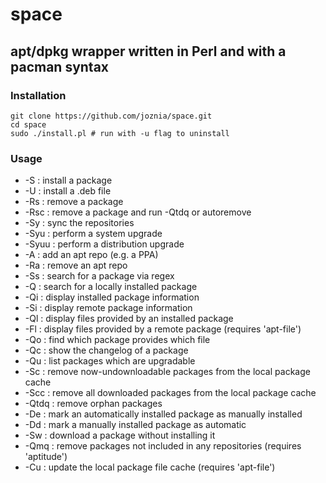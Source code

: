 # space
## apt/dpkg wrapper written in Perl and with a pacman syntax
### Installation
~~~
git clone https://github.com/joznia/space.git
cd space
sudo ./install.pl # run with -u flag to uninstall
~~~
### Usage
* -S     : install a package
* -U     : install a .deb file
* -Rs    : remove a package
* -Rsc   : remove a package and run -Qtdq or autoremove
* -Sy    : sync the repositories
* -Syu   : perform a system upgrade
* -Syuu  : perform a distribution upgrade
* -A     : add an apt repo (e.g. a PPA)
* -Ra    : remove an apt repo
* -Ss    : search for a package via regex
* -Q     : search for a locally installed package
* -Qi    : display installed package information
* -Si    : display remote package information
* -Ql    : display files provided by an installed package
* -Fl    : display files provided by a remote package (requires 'apt-file')
* -Qo    : find which package provides which file
* -Qc    : show the changelog of a package
* -Qu    : list packages which are upgradable
* -Sc    : remove now-undownloadable packages from the local package cache
* -Scc   : remove all downloaded packages from the local package cache
* -Qtdq  : remove orphan packages
* -De    : mark an automatically installed package as manually installed
* -Dd    : mark a manually installed package as automatic
* -Sw    : download a package without installing it
* -Qmq   : remove packages not included in any repositories (requires 'aptitude')
* -Cu    : update the local package file cache (requires 'apt-file')


